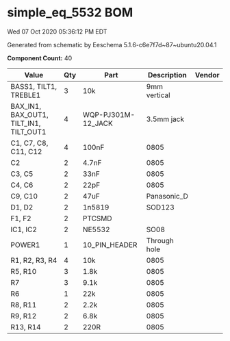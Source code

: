 # simple_eq_5532 BOM

Wed 07 Oct 2020 05:36:12 PM EDT

Generated from schematic by Eeschema 5.1.6-c6e7f7d~87~ubuntu20.04.1

**Component Count:** 40

| Value | Qty | Part | Description | Vendor |
| ----- | --- | ---- | ----------- | ------ |
| BASS1, TILT1, TREBLE1 | 3 | 10k | 9mm vertical |  |
| BAX_IN1, BAX_OUT1, TILT_IN1, TILT_OUT1 | 4 | WQP-PJ301M-12_JACK | 3.5mm jack |  |
| C1, C7, C8, C11, C12 | 4 | 100nF | 0805 |  |
| C2 | 2 | 4.7nF | 0805 |  |
| C3, C5 | 2 | 33nF | 0805 |  |
| C4, C6 | 2 | 22pF | 0805 |  |
| C9, C10 | 2 | 47uF | Panasonic_D |  |
| D1, D2 | 2 | 1n5819 | SOD123 |  |
| F1, F2 | 2 | PTCSMD |  |  |
| IC1, IC2 | 2 | NE5532 | SO08 |  |
| POWER1 | 1 | 10_PIN_HEADER | Through hole  |  |
| R1, R2, R3, R4 | 4 | 10k | 0805 |  |
| R5, R10 | 3 | 1.8k | 0805 |  |
| R7 | 3 | 9.1k | 0805 |  |
| R6 | 1 | 22k | 0805 |  |
| R8, R11 | 2 | 2.2k | 0805 |  |
| R9, R12 | 2 | 6.8k | 0805 |  |
| R13, R14 | 2 | 220R | 0805 |  |
    
